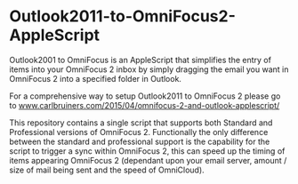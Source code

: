 # Outlook2011-to-OmniFocus2-AppleScript

Outlook2001 to OmniFocus is an AppleScript that simplifies the entry of items into your OmniFocus 2 inbox by simply dragging the email you want in OmniFocus 2 into a specified folder in Outlook.

For a comprehensive way to setup Outlook2011 to OmniFocus 2 please go to www.carlbruiners.com/2015/04/omnifocus-2-and-outlook-applescript/

This repository contains a single script that supports both Standard and Professional versions of OmniFocus 2. Functionally the only difference between the standard and professional support is the capability for the script to trigger a sync within OmniFocus 2, this can speed up the timing of items appearing OmniFocus 2 (dependant upon your email server, amount / size of mail being sent and the speed of OmniCloud).
